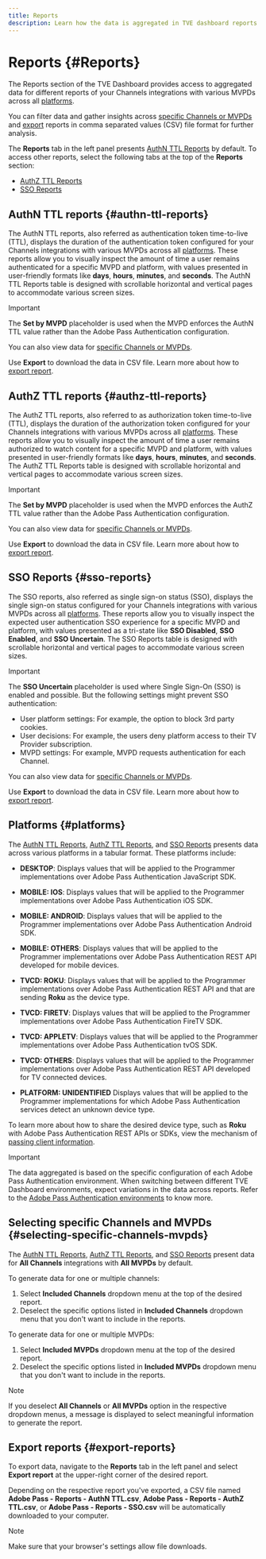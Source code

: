 ```yaml
---
title: Reports
description: Learn how the data is aggregated in TVE dashboard reports.
---
```

# Reports {#Reports}

The Reports section of the TVE Dashboard provides access to aggregated data for different reports of your Channels integrations with various MVPDs across all [platforms](#platforms).

You can filter data and gather insights across [specific Channels or MVPDs](#selecting-specific-channels-mvpds) and [export](#export-reports) reports in comma separated values (CSV) file format for further analysis.

The **Reports** tab in the left panel presents [AuthN TTL Reports](#authn-ttl-reports) by default. To access other reports, select the following tabs at the top of the **Reports** section:

* [AuthZ TTL Reports](#authz-ttl-reports)
* [SSO Reports](#sso-reports)

## AuthN TTL reports {#authn-ttl-reports}

The AuthN TTL reports, also referred as authentication token time-to-live (TTL), displays the duration of the authentication token configured for your Channels integrations with various MVPDs across all [platforms](#platforms). These reports allow you to visually inspect the amount of time a user remains authenticated for a specific MVPD and platform, with values presented in user-friendly formats like **days**, **hours**, **minutes**, and **seconds**. The AuthN TTL Reports table is designed with scrollable horizontal and vertical pages to accommodate various screen sizes.

>[!IMPORTANT]
>
> The **Set by MVPD** placeholder is used when the MVPD enforces the AuthN TTL value rather than the Adobe Pass Authentication configuration.

You can also view data for [specific Channels or MVPDs](#selecting-specific-channels-mvpds).

Use **Export** to download the data in CSV file. Learn more about how to [export report](#export-reports).

## AuthZ TTL reports {#authz-ttl-reports}

The AuthZ TTL reports, also referred to as authorization token time-to-live (TTL), displays the duration of the authorization token configured for your Channels integrations with various MVPDs across all [platforms](#platforms). These reports allow you to visually inspect the amount of time a user remains authorized to watch content for a specific MVPD and platform, with values presented in user-friendly formats like **days**, **hours**, **minutes**, and **seconds**. The AuthZ TTL Reports table is designed with scrollable horizontal and vertical pages to accommodate various screen sizes.

>[!IMPORTANT]
>
> The **Set by MVPD** placeholder is used when the MVPD enforces the AuthZ TTL value rather than the Adobe Pass Authentication configuration.

You can also view data for [specific Channels or MVPDs](#selecting-specific-channels-mvpds).

Use **Export** to download the data in CSV file. Learn more about how to [export report](#export-reports).

## SSO Reports {#sso-reports}

The SSO reports, also referred as single sign-on status (SSO), displays the single sign-on status configured for your Channels integrations with various MVPDs across all [platforms](#platforms). These reports allow you to visually inspect the expected user authentication SSO experience for a specific MVPD and platform, with values presented as a tri-state like **SSO Disabled**, **SSO Enabled**, and **SSO Uncertain**. The SSO Reports table is designed with scrollable horizontal and vertical pages to accommodate various screen sizes.

>[!IMPORTANT]
>
> The **SSO Uncertain** placeholder is used where Single Sign-On (SSO) is enabled and possible. But the following settings might prevent SSO authentication:
>
> * User platform settings: For example, the option to block 3rd party cookies.
> * User decisions: For example, the users deny platform access to their TV Provider subscription.
> * MVPD settings: For example, MVPD requests authentication for each Channel.

You can also view data for [specific Channels or MVPDs](#selecting-specific-channels-mvpds).

Use **Export** to download the data in CSV file. Learn more about how to [export report](#export-reports).

## Platforms {#platforms}

The [AuthN TTL Reports](#authn-ttl-reports), [AuthZ TTL Reports](#authz-ttl-reports), and [SSO Reports](#sso-reports) presents data across various platforms in a tabular format. These platforms include:

* **DESKTOP**: Displays values that will be applied to the Programmer implementations over Adobe Pass Authentication JavaScript SDK.

* **MOBILE: IOS**: Displays values that will be applied to the Programmer implementations over Adobe Pass Authentication iOS SDK.

* **MOBILE: ANDROID**: Displays values that will be applied to the Programmer implementations over Adobe Pass Authentication Android SDK.

* **MOBILE: OTHERS**: Displays values that will be applied to the Programmer implementations over Adobe Pass Authentication REST API developed for mobile devices.

* **TVCD: ROKU**: Displays values that will be applied to the Programmer implementations over Adobe Pass Authentication REST API and that are sending **Roku** as the device type.

* **TVCD: FIRETV**: Displays values that will be applied to the Programmer implementations over Adobe Pass Authentication FireTV SDK.

* **TVCD: APPLETV**: Displays values that will be applied to the Programmer implementations over Adobe Pass Authentication tvOS SDK.

* **TVCD: OTHERS**: Displays values that will be applied to the Programmer implementations over Adobe Pass Authentication REST API developed for TV connected devices.

* **PLATFORM: UNIDENTIFIED** Displays values that will be applied to the Programmer implementations for which Adobe Pass Authentication services detect an unknown device type.

To learn more about how to share the desired device type, such as **Roku** with Adobe Pass Authentication REST APIs or SDKs, view the mechanism of [passing client information](/help/authentication/passing-client-information-device-connection-and-application.md).

>[!IMPORTANT]
>
> The data aggregated is based on the specific configuration of each Adobe Pass Authentication environment. When switching between different TVE Dashboard environments, expect variations in the data across reports. Refer to the [Adobe Pass Authentication environments](/help/authentication/tve-dashboard-environments.md) to know more. 

## Selecting specific Channels and MVPDs {#selecting-specific-channels-mvpds} 

The [AuthN TTL Reports](#authn-ttl-reports), [AuthZ TTL Reports](#authz-ttl-reports), and [SSO Reports](#sso-reports) present data for **All Channels** integrations with **All MVPDs** by default.

To generate data for one or multiple channels:

1. Select **Included Channels** dropdown menu at the top of the desired report.
1. Deselect the specific options listed in **Included Channels** dropdown menu that you don't want to include in the reports.

To generate data for one or multiple MVPDs:

1. Select **Included MVPDs** dropdown menu at the top of the desired report.
1. Deselect the specific options listed in **Included MVPDs** dropdown menu that you don't want to include in the reports.

>[!NOTE]
>
>If you deselect **All Channels** or **All MVPDs** option in the respective dropdown menus, a message is displayed to select meaningful information to generate the report.

## Export reports {#export-reports}

To export data, navigate to the **Reports** tab in the left panel and select **Export report** at the upper-right corner of the desired report.
 
Depending on the respective report you've exported, a CSV file named **Adobe Pass - Reports - AuthN TTL.csv**, **Adobe Pass - Reports - AuthZ TTL.csv**, or **Adobe Pass - Reports - SSO.csv** will be automatically downloaded to your computer.

>[!NOTE] 
>
> Make sure that your browser's settings allow file downloads.

